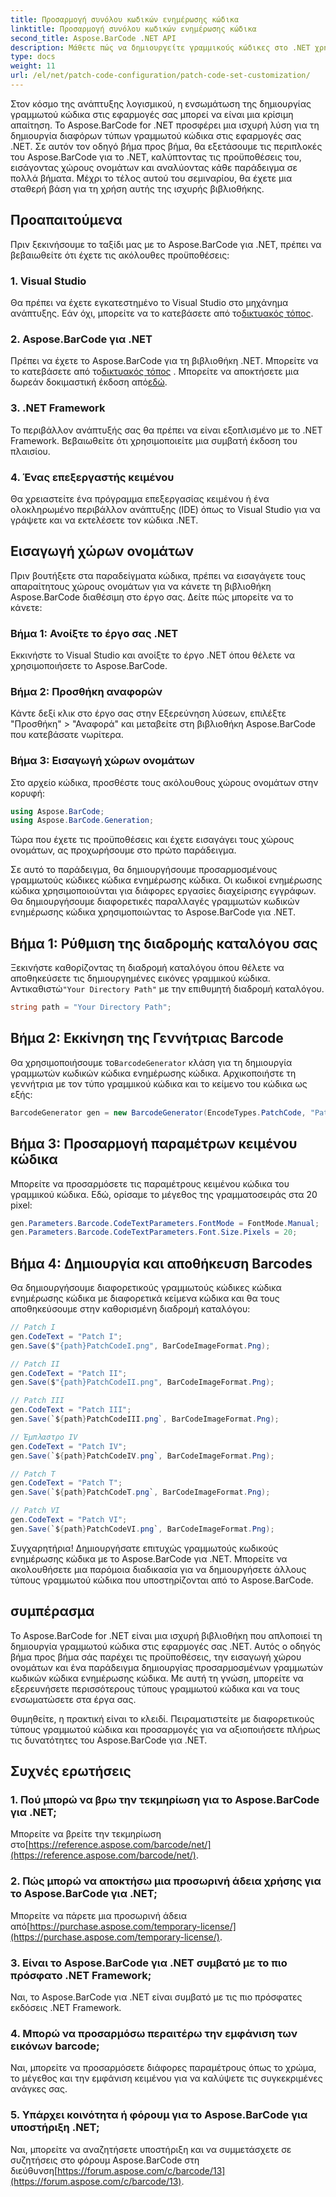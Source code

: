 ```yaml
---
title: Προσαρμογή συνόλου κωδικών ενημέρωσης κώδικα
linktitle: Προσαρμογή συνόλου κωδικών ενημέρωσης κώδικα
second_title: Aspose.BarCode .NET API
description: Μάθετε πώς να δημιουργείτε γραμμικούς κώδικες στο .NET χρησιμοποιώντας το Aspose.BarCode. Προσαρμόστε και ενσωματώστε τους γραμμωτούς κώδικες στις εφαρμογές σας χωρίς κόπο.
type: docs
weight: 11
url: /el/net/patch-code-configuration/patch-code-set-customization/
---
```


Στον κόσμο της ανάπτυξης λογισμικού, η ενσωμάτωση της δημιουργίας γραμμωτού κώδικα στις εφαρμογές σας μπορεί να είναι μια κρίσιμη απαίτηση. Το Aspose.BarCode for .NET προσφέρει μια ισχυρή λύση για τη δημιουργία διαφόρων τύπων γραμμωτού κώδικα στις εφαρμογές σας .NET. Σε αυτόν τον οδηγό βήμα προς βήμα, θα εξετάσουμε τις περιπλοκές του Aspose.BarCode για το .NET, καλύπτοντας τις προϋποθέσεις του, εισάγοντας χώρους ονομάτων και αναλύοντας κάθε παράδειγμα σε πολλά βήματα. Μέχρι το τέλος αυτού του σεμιναρίου, θα έχετε μια σταθερή βάση για τη χρήση αυτής της ισχυρής βιβλιοθήκης.

## Προαπαιτούμενα

Πριν ξεκινήσουμε το ταξίδι μας με το Aspose.BarCode για .NET, πρέπει να βεβαιωθείτε ότι έχετε τις ακόλουθες προϋποθέσεις:

### 1. Visual Studio
 Θα πρέπει να έχετε εγκατεστημένο το Visual Studio στο μηχάνημα ανάπτυξης. Εάν όχι, μπορείτε να το κατεβάσετε από το[δικτυακός τόπος](https://visualstudio.microsoft.com/).

### 2. Aspose.BarCode για .NET
 Πρέπει να έχετε το Aspose.BarCode για τη βιβλιοθήκη .NET. Μπορείτε να το κατεβάσετε από το[δικτυακός τόπος](https://releases.aspose.com/barcode/net/) . Μπορείτε να αποκτήσετε μια δωρεάν δοκιμαστική έκδοση από[εδώ](https://releases.aspose.com/).

### 3. .NET Framework
Το περιβάλλον ανάπτυξής σας θα πρέπει να είναι εξοπλισμένο με το .NET Framework. Βεβαιωθείτε ότι χρησιμοποιείτε μια συμβατή έκδοση του πλαισίου.

### 4. Ένας επεξεργαστής κειμένου
Θα χρειαστείτε ένα πρόγραμμα επεξεργασίας κειμένου ή ένα ολοκληρωμένο περιβάλλον ανάπτυξης (IDE) όπως το Visual Studio για να γράψετε και να εκτελέσετε τον κώδικα .NET.

## Εισαγωγή χώρων ονομάτων

Πριν βουτήξετε στα παραδείγματα κώδικα, πρέπει να εισαγάγετε τους απαραίτητους χώρους ονομάτων για να κάνετε τη βιβλιοθήκη Aspose.BarCode διαθέσιμη στο έργο σας. Δείτε πώς μπορείτε να το κάνετε:

### Βήμα 1: Ανοίξτε το έργο σας .NET
Εκκινήστε το Visual Studio και ανοίξτε το έργο .NET όπου θέλετε να χρησιμοποιήσετε το Aspose.BarCode.

### Βήμα 2: Προσθήκη αναφορών
Κάντε δεξί κλικ στο έργο σας στην Εξερεύνηση λύσεων, επιλέξτε "Προσθήκη" > "Αναφορά" και μεταβείτε στη βιβλιοθήκη Aspose.BarCode που κατεβάσατε νωρίτερα.

### Βήμα 3: Εισαγωγή χώρων ονομάτων
Στο αρχείο κώδικα, προσθέστε τους ακόλουθους χώρους ονομάτων στην κορυφή:

```csharp
using Aspose.BarCode;
using Aspose.BarCode.Generation;
```

Τώρα που έχετε τις προϋποθέσεις και έχετε εισαγάγει τους χώρους ονομάτων, ας προχωρήσουμε στο πρώτο παράδειγμα.

Σε αυτό το παράδειγμα, θα δημιουργήσουμε προσαρμοσμένους γραμμωτούς κώδικες κώδικα ενημέρωσης κώδικα. Οι κωδικοί ενημέρωσης κώδικα χρησιμοποιούνται για διάφορες εργασίες διαχείρισης εγγράφων. Θα δημιουργήσουμε διαφορετικές παραλλαγές γραμμωτών κωδικών ενημέρωσης κώδικα χρησιμοποιώντας το Aspose.BarCode για .NET.

## Βήμα 1: Ρύθμιση της διαδρομής καταλόγου σας

 Ξεκινήστε καθορίζοντας τη διαδρομή καταλόγου όπου θέλετε να αποθηκεύσετε τις δημιουργημένες εικόνες γραμμικού κώδικα. Αντικαθιστώ`"Your Directory Path"` με την επιθυμητή διαδρομή καταλόγου.

```csharp
string path = "Your Directory Path";
```

## Βήμα 2: Εκκίνηση της Γεννήτριας Barcode

 Θα χρησιμοποιήσουμε το`BarcodeGenerator` κλάση για τη δημιουργία γραμμωτών κωδικών κώδικα ενημέρωσης κώδικα. Αρχικοποιήστε τη γεννήτρια με τον τύπο γραμμικού κώδικα και το κείμενο του κώδικα ως εξής:

```csharp
BarcodeGenerator gen = new BarcodeGenerator(EncodeTypes.PatchCode, "Patch I");
```

## Βήμα 3: Προσαρμογή παραμέτρων κειμένου κώδικα

Μπορείτε να προσαρμόσετε τις παραμέτρους κειμένου κώδικα του γραμμικού κώδικα. Εδώ, ορίσαμε το μέγεθος της γραμματοσειράς στα 20 pixel:

```csharp
gen.Parameters.Barcode.CodeTextParameters.FontMode = FontMode.Manual;
gen.Parameters.Barcode.CodeTextParameters.Font.Size.Pixels = 20;
```

## Βήμα 4: Δημιουργία και αποθήκευση Barcodes

Θα δημιουργήσουμε διαφορετικούς γραμμωτούς κώδικες κώδικα ενημέρωσης κώδικα με διαφορετικά κείμενα κώδικα και θα τους αποθηκεύσουμε στην καθορισμένη διαδρομή καταλόγου:

```csharp
// Patch I
gen.CodeText = "Patch I";
gen.Save($"{path}PatchCodeI.png", BarCodeImageFormat.Png);

// Patch II
gen.CodeText = "Patch II";
gen.Save($"{path}PatchCodeII.png", BarCodeImageFormat.Png);

// Patch III
gen.CodeText = "Patch III";
gen.Save(`${path}PatchCodeIII.png`, BarCodeImageFormat.Png);

// Έμπλαστρο IV
gen.CodeText = "Patch IV";
gen.Save(`${path}PatchCodeIV.png`, BarCodeImageFormat.Png);

// Patch T
gen.CodeText = "Patch T";
gen.Save(`${path}PatchCodeT.png`, BarCodeImageFormat.Png);

// Patch VI
gen.CodeText = "Patch VI";
gen.Save(`${path}PatchCodeVI.png`, BarCodeImageFormat.Png);
```

Συγχαρητήρια! Δημιουργήσατε επιτυχώς γραμμωτούς κωδικούς ενημέρωσης κώδικα με το Aspose.BarCode για .NET. Μπορείτε να ακολουθήσετε μια παρόμοια διαδικασία για να δημιουργήσετε άλλους τύπους γραμμωτού κώδικα που υποστηρίζονται από το Aspose.BarCode.

## συμπέρασμα

Το Aspose.BarCode for .NET είναι μια ισχυρή βιβλιοθήκη που απλοποιεί τη δημιουργία γραμμωτού κώδικα στις εφαρμογές σας .NET. Αυτός ο οδηγός βήμα προς βήμα σάς παρέχει τις προϋποθέσεις, την εισαγωγή χώρου ονομάτων και ένα παράδειγμα δημιουργίας προσαρμοσμένων γραμμωτών κωδικών κώδικα ενημέρωσης κώδικα. Με αυτή τη γνώση, μπορείτε να εξερευνήσετε περισσότερους τύπους γραμμωτού κώδικα και να τους ενσωματώσετε στα έργα σας.

Θυμηθείτε, η πρακτική είναι το κλειδί. Πειραματιστείτε με διαφορετικούς τύπους γραμμωτού κώδικα και προσαρμογές για να αξιοποιήσετε πλήρως τις δυνατότητες του Aspose.BarCode για .NET.

## Συχνές ερωτήσεις

### 1. Πού μπορώ να βρω την τεκμηρίωση για το Aspose.BarCode για .NET;
 Μπορείτε να βρείτε την τεκμηρίωση στο[https://reference.aspose.com/barcode/net/](https://reference.aspose.com/barcode/net/).

### 2. Πώς μπορώ να αποκτήσω μια προσωρινή άδεια χρήσης για το Aspose.BarCode για .NET;
 Μπορείτε να πάρετε μια προσωρινή άδεια από[https://purchase.aspose.com/temporary-license/](https://purchase.aspose.com/temporary-license/).

### 3. Είναι το Aspose.BarCode για .NET συμβατό με το πιο πρόσφατο .NET Framework;
Ναι, το Aspose.BarCode για .NET είναι συμβατό με τις πιο πρόσφατες εκδόσεις .NET Framework.

### 4. Μπορώ να προσαρμόσω περαιτέρω την εμφάνιση των εικόνων barcode;
Ναι, μπορείτε να προσαρμόσετε διάφορες παραμέτρους όπως το χρώμα, το μέγεθος και την εμφάνιση κειμένου για να καλύψετε τις συγκεκριμένες ανάγκες σας.

### 5. Υπάρχει κοινότητα ή φόρουμ για το Aspose.BarCode για υποστήριξη .NET;
 Ναι, μπορείτε να αναζητήσετε υποστήριξη και να συμμετάσχετε σε συζητήσεις στο φόρουμ Aspose.BarCode στη διεύθυνση[https://forum.aspose.com/c/barcode/13](https://forum.aspose.com/c/barcode/13).